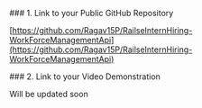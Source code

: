 \### 1. Link to your Public GitHub Repository

\[https://github.com/Ragav15P/RailseInternHiring-WorkForceManagementApi](https://github.com/Ragav15P/RailseInternHiring-WorkForceManagementApi)



\### 2. Link to your Video Demonstration

Will be updated soon



